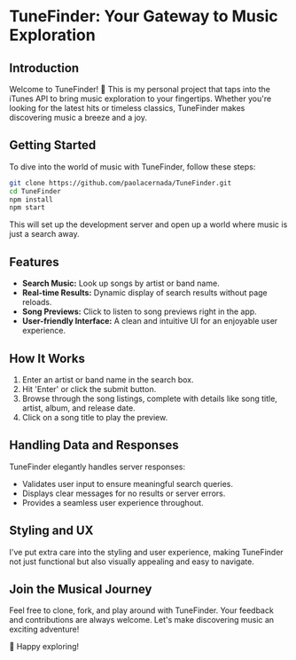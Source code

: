 # TuneFinder: Your Gateway to Music Exploration

## Introduction
Welcome to TuneFinder! 🎵 This is my personal project that taps into the iTunes API to bring music exploration to your fingertips. Whether you're looking for the latest hits or timeless classics, TuneFinder makes discovering music a breeze and a joy.

## Getting Started
To dive into the world of music with TuneFinder, follow these steps:

```bash
git clone https://github.com/paolacernada/TuneFinder.git
cd TuneFinder
npm install
npm start
```

This will set up the development server and open up a world where music is just a search away.

## Features
- **Search Music:** Look up songs by artist or band name.
- **Real-time Results:** Dynamic display of search results without page reloads.
- **Song Previews:** Click to listen to song previews right in the app.
- **User-friendly Interface:** A clean and intuitive UI for an enjoyable user experience.

## How It Works
1. Enter an artist or band name in the search box.
2. Hit 'Enter' or click the submit button.
3. Browse through the song listings, complete with details like song title, artist, album, and release date.
4. Click on a song title to play the preview.

## Handling Data and Responses
TuneFinder elegantly handles server responses:

- Validates user input to ensure meaningful search queries.
- Displays clear messages for no results or server errors.
- Provides a seamless user experience throughout.

## Styling and UX
I've put extra care into the styling and user experience, making TuneFinder not just functional but also visually appealing and easy to navigate.

## Join the Musical Journey
Feel free to clone, fork, and play around with TuneFinder. Your feedback and contributions are always welcome. Let's make discovering music an exciting adventure!

🚀 Happy exploring!
